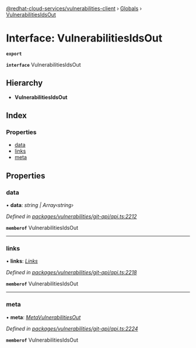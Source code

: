 [@redhat-cloud-services/vulnerabilities-client](../README.md) › [Globals](../globals.md) › [VulnerabilitiesIdsOut](vulnerabilitiesidsout.md)

# Interface: VulnerabilitiesIdsOut

**`export`** 

**`interface`** VulnerabilitiesIdsOut

## Hierarchy

* **VulnerabilitiesIdsOut**

## Index

### Properties

* [data](vulnerabilitiesidsout.md#data)
* [links](vulnerabilitiesidsout.md#links)
* [meta](vulnerabilitiesidsout.md#meta)

## Properties

###  data

• **data**: *string | Array‹string›*

*Defined in [packages/vulnerabilities/git-api/api.ts:2212](https://github.com/RedHatInsights/javascript-clients/blob/master/packages/vulnerabilities/git-api/api.ts#L2212)*

**`memberof`** VulnerabilitiesIdsOut

___

###  links

• **links**: *[Links](links.md)*

*Defined in [packages/vulnerabilities/git-api/api.ts:2218](https://github.com/RedHatInsights/javascript-clients/blob/master/packages/vulnerabilities/git-api/api.ts#L2218)*

**`memberof`** VulnerabilitiesIdsOut

___

###  meta

• **meta**: *[MetaVulnerabilitiesOut](metavulnerabilitiesout.md)*

*Defined in [packages/vulnerabilities/git-api/api.ts:2224](https://github.com/RedHatInsights/javascript-clients/blob/master/packages/vulnerabilities/git-api/api.ts#L2224)*

**`memberof`** VulnerabilitiesIdsOut
